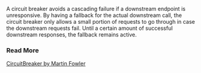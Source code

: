 A circuit breaker avoids a cascading failure if a downstream endpoint is unresponsive. By having a fallback for the actual downstream call, the circuit breaker only allows a small portion of requests to go through in case the downstream requests fail. Until a certain amount of successful downstream responses, the fallback remains active.

### Read More
[CircuitBreaker by Martin Fowler](https://martinfowler.com/bliki/CircuitBreaker.html)
